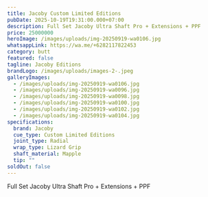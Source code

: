 ```yaml
---
title: Jacoby Custom Limited Editions
pubDate: 2025-10-19T19:31:00.000+07:00
description: Full Set Jacoby Ultra Shaft Pro + Extensions + PPF
price: 25000000
heroImage: /images/uploads/img-20250919-wa0106.jpg
whatsappLink: https://wa.me/+6282117822453
category: butt
featured: false
tagline: Jacoby Editions
brandLogo: /images/uploads/images-2-.jpeg
galleryImages:
  - /images/uploads/img-20250919-wa0106.jpg
  - /images/uploads/img-20250919-wa0096.jpg
  - /images/uploads/img-20250919-wa0098.jpg
  - /images/uploads/img-20250919-wa0100.jpg
  - /images/uploads/img-20250919-wa0102.jpg
  - /images/uploads/img-20250919-wa0104.jpg
specifications:
  brand: Jacoby
  cue_type: Custom Limited Editions
  joint_type: Radial
  wrap_type: Lizard Grip
  shaft_material: Mapple
  tip: ""
soldOut: false
---
```

Full Set Jacoby Ultra Shaft Pro + Extensions + PPF
